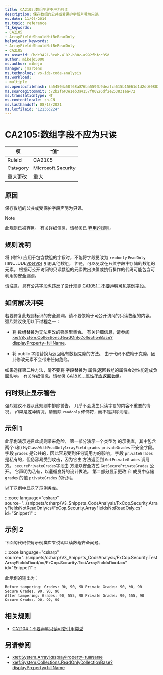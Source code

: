 ```yaml
---
title: CA2105:数组字段不应为只读
description: 保存数组的公共或受保护字段声明为只读。
ms.date: 11/04/2016
ms.topic: reference
f1_keywords:
- CA2105
- ArrayFieldsShouldNotBeReadOnly
helpviewer_keywords:
- ArrayFieldsShouldNotBeReadOnly
- CA2105
ms.assetid: 0bdc3421-3ceb-4182-b30c-a992fbfcc35d
author: mikejo5000
ms.author: mikejo
manager: jmartens
ms.technology: vs-ide-code-analysis
ms.workload:
- multiple
ms.openlocfilehash: 5a54504a58f68a876ba5599b9deafca615b15061d1d2dc60803cd7bda6db3a8a
ms.sourcegitcommit: c72b2f603e1eb3a4157f00926df2e263831ea472
ms.translationtype: MT
ms.contentlocale: zh-CN
ms.lasthandoff: 08/12/2021
ms.locfileid: "121363224"
---
```

# <a name="ca2105-array-fields-should-not-be-read-only"></a>CA2105:数组字段不应为只读

|项|“值”|
|-|-|
|RuleId|CA2105|
|Category|Microsoft.Security|
|重大更改|重大|

## <a name="cause"></a>原因
保存数组的公共或受保护字段声明为只读。

> [!NOTE]
> 此规则已被弃用。 有关详细信息，请参阅已 [弃用的规则](fxcop-unported-deprecated-rules.md)。

## <a name="rule-description"></a>规则说明

将 (修饰) 应用于包含数组的字段时，不能将字段更改为 `readonly` `ReadOnly` [!INCLUDE[vbprvb](../code-quality/includes/vbprvb_md.md)] 引用其他数组。 但是，可以更改在只读字段中存储的数组的元素。 根据可公开访问的只读数组的元素做出决策或执行操作的代码可能包含可利用的安全漏洞。

请注意，具有公共字段也违反了设计规则 [CA1051：不要声明可见实例字段](/dotnet/fundamentals/code-analysis/quality-rules/ca1051)。

## <a name="how-to-fix-violations"></a>如何解决冲突

若要修复此规则标识的安全漏洞，请不要依赖于可公开访问的只读数组的内容。 强烈建议使用以下过程之一：

- 将 数组替换为无法更改的强类型集合。 有关详细信息，请参阅 <xref:System.Collections.ReadOnlyCollectionBase?displayProperty=fullName>。

- 将 public 字段替换为返回私有数组克隆的方法。 由于代码不依赖于克隆，因此修改元素不会带来任何危险。

如果选择第二种方法，请不要将 字段替换为 属性;返回数组的属性会对性能造成负面影响。 有关详细信息，请参阅 [CA1819：属性不应返回数组](/dotnet/fundamentals/code-analysis/quality-rules/ca1819)。

## <a name="when-to-suppress-warnings"></a>何时禁止显示警告

强烈建议不要从此规则中排除警告。 几乎不会发生只读字段的内容不重要的情况。 如果是这种情况，请删除 `readonly` 修饰符，而不是排除消息。

## <a name="example-1"></a>示例 1

此示例演示违反此规则带来危险。 第一部分演示一个类型为 的示例库，其中包含两个 (和) `MyClassWithReadOnlyArrayField` `grades` `privateGrades` 不安全字段。 字段 `grades` 是公共的，因此容易受到任何调用方的影响。 字段 `privateGrades` 是私有的，但仍容易受到攻击，因为它由 方法返回到 `GetPrivateGrades` 调用方。 `securePrivateGrades`字段由 方法以安全方式 `GetSecurePrivateGrades` 公开。 它声明为私有，以遵循良好的设计做法。 第二部分显示更改 和 成员中存储 `grades` 的值 `privateGrades` 的代码。

以下示例中显示了示例类库。

:::code language="csharp" source="../snippets/csharp/VS_Snippets_CodeAnalysis/FxCop.Security.ArrayFieldsNotReadOnly/cs/FxCop.Security.ArrayFieldsNotReadOnly.cs" id="Snippet1":::

## <a name="example-2"></a>示例 2

下面的代码使用示例类库来说明只读数组安全问题。

:::code language="csharp" source="../snippets/csharp/VS_Snippets_CodeAnalysis/FxCop.Security.TestArrayFieldsRead/cs/FxCop.Security.TestArrayFieldsRead.cs" id="Snippet1":::

此示例的输出为：

```text
Before tampering: Grades: 90, 90, 90 Private Grades: 90, 90, 90  Secure Grades, 90, 90, 90
After tampering: Grades: 90, 555, 90 Private Grades: 90, 555, 90  Secure Grades, 90, 90, 90
```

## <a name="related-rules"></a>相关规则

- [CA2104：不要声明只读可变引用类型](../code-quality/ca2104.md)

## <a name="see-also"></a>另请参阅

- <xref:System.Array?displayProperty=fullName>
- <xref:System.Collections.ReadOnlyCollectionBase?displayProperty=fullName>
